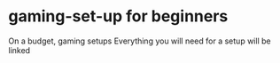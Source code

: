 # gaming-set-up for beginners 
On a budget, gaming setups 
Everything you will need for a setup will be linked
